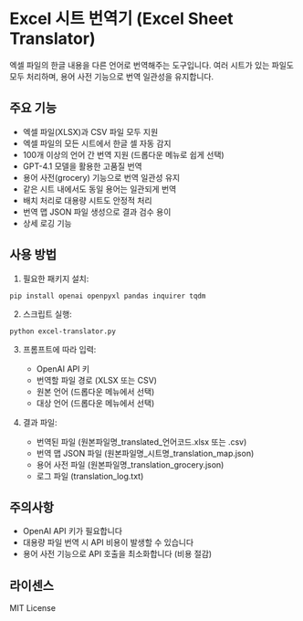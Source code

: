 # Excel 시트 번역기 (Excel Sheet Translator)

엑셀 파일의 한글 내용을 다른 언어로 번역해주는 도구입니다. 여러 시트가 있는 파일도 모두 처리하며, 용어 사전 기능으로 번역 일관성을 유지합니다.

## 주요 기능

- 엑셀 파일(XLSX)과 CSV 파일 모두 지원
- 엑셀 파일의 모든 시트에서 한글 셀 자동 감지
- 100개 이상의 언어 간 번역 지원 (드롭다운 메뉴로 쉽게 선택)
- GPT-4.1 모델을 활용한 고품질 번역
- 용어 사전(grocery) 기능으로 번역 일관성 유지
- 같은 시트 내에서도 동일 용어는 일관되게 번역
- 배치 처리로 대용량 시트도 안정적 처리
- 번역 맵 JSON 파일 생성으로 결과 검수 용이
- 상세 로깅 기능

## 사용 방법

1. 필요한 패키지 설치:
```
pip install openai openpyxl pandas inquirer tqdm
```

2. 스크립트 실행:
```
python excel-translator.py
```

3. 프롬프트에 따라 입력:
   - OpenAI API 키
   - 번역할 파일 경로 (XLSX 또는 CSV)
   - 원본 언어 (드롭다운 메뉴에서 선택)
   - 대상 언어 (드롭다운 메뉴에서 선택)

4. 결과 파일:
   - 번역된 파일 (원본파일명_translated_언어코드.xlsx 또는 .csv)
   - 번역 맵 JSON 파일 (원본파일명_시트명_translation_map.json)
   - 용어 사전 파일 (원본파일명_translation_grocery.json)
   - 로그 파일 (translation_log.txt)

## 주의사항

- OpenAI API 키가 필요합니다
- 대용량 파일 번역 시 API 비용이 발생할 수 있습니다
- 용어 사전 기능으로 API 호출을 최소화합니다 (비용 절감)

## 라이센스

MIT License 